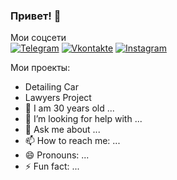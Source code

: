 ### Привет! 👋

 Мои соцсети
<br>
[![Telegram](https://img.shields.io/badge/-Телеграм-CCCCFF?style=for-the-badge&logo=telegram)](https://t.me/viskhan)
[![Vkontakte](https://img.shields.io/badge/-Вконтакте-CCCCFF?style=for-the-badge&logo=vk&logoColor=4f7bd3)](https://vk.com/id152397146)
[![Instagram](https://img.shields.io/badge/-Инстаграм-CCCCFF?style=for-the-badge&logo=instagram)](https://vk.com/id152397146)

Мои проекты:

- <a style="text-decoration:none" href="https://github.com/magadov/detailing-front">Detailing Car</a>
- <a style="text-decoration:none" href="https://github.com/magadov/team_project_lawyers_front">Lawyers Project</a>
- 🌱 I am 30 years old ...
- 🤔 I’m looking for help with ...
- 💬 Ask me about ...
- 📫 How to reach me: ...
- 😄 Pronouns: ...
- ⚡ Fun fact: ...
